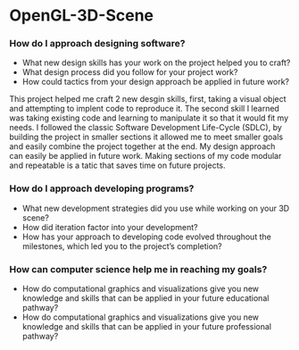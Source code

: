 # OpenGL-3D-Scene

### How do I approach designing software?
- What new design skills has your work on the project helped you to craft?
- What design process did you follow for your project work?
- How could tactics from your design approach be applied in future work?

This project helped me craft 2 new desgin skills, first, taking a visual object and attempting to implent code to reproduce it. The second skill I learned was taking existing code and learning to manipulate it so that it would fit my needs. I followed the classic Software Development Life-Cycle (SDLC), by building the project in smaller sections it allowed me to meet smaller goals and easily combine the project together at the end. My design approach can easily be applied in future work. Making sections of my code modular and repeatable is a tatic that saves time on future projects.

### How do I approach developing programs?
- What new development strategies did you use while working on your 3D scene?
- How did iteration factor into your development?
- How has your approach to developing code evolved throughout the milestones, which led you to the project’s completion?

### How can computer science help me in reaching my goals?
- How do computational graphics and visualizations give you new knowledge and skills that can be applied in your future educational pathway?
- How do computational graphics and visualizations give you new knowledge and skills that can be applied in your future professional pathway?
